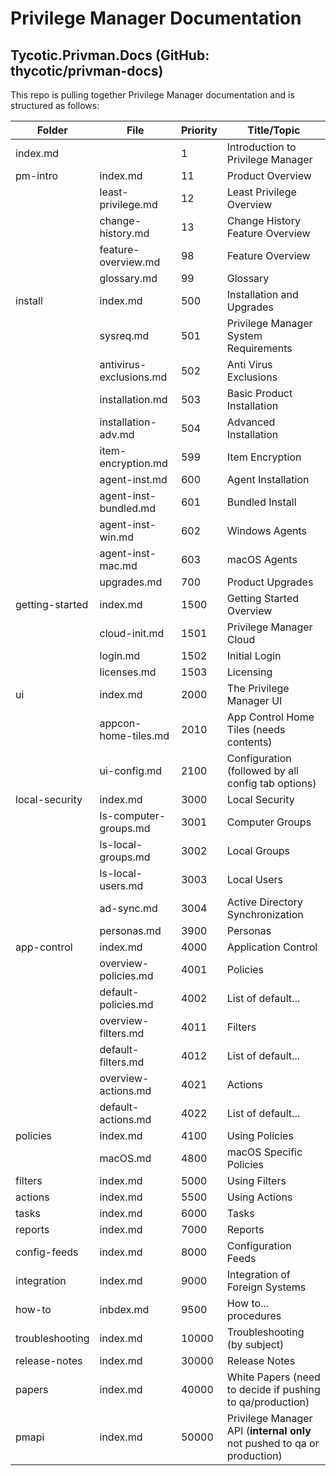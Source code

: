 # Privilege Manager Documentation

## Tycotic.Privman.Docs (GitHub: thycotic/privman-docs)

This repo is pulling together Privilege Manager documentation and is structured as follows:

| Folder | File | Priority | Title/Topic |
| ----- | ----- | ----- | ----- |
| index.md | | 1 | Introduction to Privilege Manager |
| pm-intro | index.md | 11 | Product Overview |
| | least-privilege.md | 12 | Least Privilege Overview |
| | change-history.md | 13 | Change History Feature Overview |
| | feature-overview.md | 98 | Feature Overview |
| | glossary.md | 99 | Glossary |
| install | index.md | 500 | Installation and Upgrades |
| | sysreq.md | 501 | Privilege Manager System Requirements |
| | antivirus-exclusions.md | 502 | Anti Virus Exclusions |
| | installation.md | 503 | Basic Product Installation |
| | installation-adv.md | 504 | Advanced Installation |
| | item-encryption.md | 599 | Item Encryption |
| | agent-inst.md | 600 | Agent Installation |
| | agent-inst-bundled.md | 601 | Bundled Install |
| | agent-inst-win.md | 602 | Windows Agents |
| | agent-inst-mac.md | 603 | macOS Agents |
| | upgrades.md | 700 | Product Upgrades |
| getting-started | index.md | 1500 | Getting Started Overview |
| | cloud-init.md | 1501 | Privilege Manager Cloud |
| | login.md | 1502 | Initial Login |
| | licenses.md | 1503 | Licensing |
| ui | index.md | 2000 | The Privilege Manager UI |
| | appcon-home-tiles.md | 2010 | App Control Home Tiles (needs contents) |
| | ui-config.md | 2100 | Configuration (followed by all config tab options) |
| local-security | index.md | 3000 | Local Security |
| | ls-computer-groups.md | 3001 | Computer Groups |
| | ls-local-groups.md | 3002 | Local Groups |
| | ls-local-users.md | 3003 | Local Users | 
| | ad-sync.md | 3004 | Active Directory Synchronization |
| | personas.md | 3900 | Personas |
| app-control | index.md | 4000 | Application Control |
| | overview-policies.md | 4001 | Policies |
| | default-policies.md | 4002 | List of default... |
| | overview-filters.md | 4011 | Filters |
| | default-filters.md | 4012 | List of default... |
| | overview-actions.md | 4021 | Actions |
| | default-actions.md | 4022 | List of default... |
| policies | index.md | 4100 | Using Policies |
| | macOS.md | 4800 | macOS Specific Policies |
| filters | index.md | 5000 | Using Filters |
| actions | index.md | 5500 | Using Actions |
| tasks | index.md | 6000 | Tasks |
| reports | index.md | 7000 | Reports |
| config-feeds | index.md | 8000 | Configuration Feeds |
| integration | index.md | 9000 | Integration of Foreign Systems |
| how-to | inbdex.md | 9500 | How to...  procedures |
| troubleshooting | index.md | 10000 | Troubleshooting (by subject)|
| release-notes | index.md | 30000 | Release Notes |
| papers | index.md | 40000 | White Papers (need to decide if pushing to qa/production) |
| pmapi | index.md | 50000 | Privilege Manager API (__internal only__ not pushed to qa or production) |
